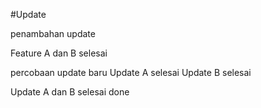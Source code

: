 #Update


penambahan update

Feature A dan B selesai

percobaan update baru
Update A selesai
Update B selesai

Update A dan B selesai
done